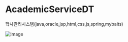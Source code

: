 # AcademicServiceDT
학사관리시스템(java,oracle,jsp,html,css,js,spring,mybaits)

![image](https://user-images.githubusercontent.com/46181195/109000939-a6080b00-76e7-11eb-9504-30bf2d137a26.png)
